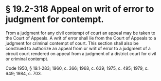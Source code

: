 # § 19.2-318 Appeal on writ of error to judgment for contempt.

<p>From a judgment for any civil contempt of court an appeal may be taken to the Court of Appeals. A writ of error shall lie from the Court of Appeals to a judgment for criminal contempt of court. This section shall also be construed to authorize an appeal from or writ of error to a judgment of a circuit court rendered on appeal from a judgment of a district court for civil or criminal contempt.</p><p>Code 1950, § 19.1-283; 1960, c. 366; 1968, c. 639; 1975, c. 495; 1979, c. 649; 1984, c. 703.</p>